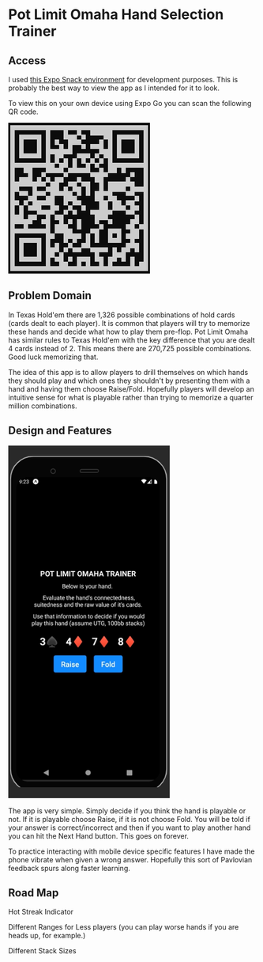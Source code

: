 # Pot Limit Omaha Hand Selection Trainer

## Access

I used [this Expo Snack environment](https://snack.expo.dev/@tyler.bennett52/b01dfc) for development purposes. This is probably the best way to view the app as I intended for it to look.

To view this on your own device using Expo Go you can scan the following QR code.

![QR Code](./assets//qr-code.png)

## Problem Domain

In Texas Hold'em there are 1,326 possible combinations of hold cards (cards dealt to each player). It is common that players will try to memorize these hands and decide what how to play them pre-flop. Pot Limit Omaha has similar rules to Texas Hold'em with the key difference that you are dealt 4 cards instead of 2. This means there are 270,725 possible combinations. Good luck memorizing that.

The idea of this app is to allow players to drill themselves on which hands they should play and which ones they shouldn't by presenting them with a hand and having them choose Raise/Fold. Hopefully players will develop an intuitive sense for what is playable rather than trying to memorize a quarter million combinations.

## Design and Features

![Omaha Trainer](./assets/App.png)

The app is very simple. Simply decide if you think the hand is playable or not. If it is playable choose Raise, if it is not choose Fold. You will be told if your answer is correct/incorrect and then if you want to play another hand you can hit the Next Hand button. This goes on forever.

To practice interacting with mobile device specific features I have made the phone vibrate when given a wrong answer. Hopefully this sort of Pavlovian feedback spurs along faster learning.

## Road Map

Hot Streak Indicator

Different Ranges for Less players (you can play worse hands if you are heads up, for example.)

Different Stack Sizes